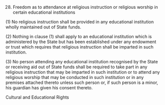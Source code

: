 28. Freedom as to attendance at religious instruction or religious worship in certain educational institutions

(1) No religious instruction shall be provided in any educational institution wholly maintained out of State funds.

(2) Nothing in clause (1) shall apply to an educational institution which is administered by the State but has been established under any endowment or trust which requires that religious instruction shall be imparted in such institution.

(3) No person attending any educational institution recognised by the State or receiving aid out of State funds shall be required to take part in any religious instruction that may be imparted in such institution or to attend any religious worship that may be conducted in such institution or in any premises attached thereto unless such person or, if such person is a minor, his guardian has given his consent thereto.

 

Cultural and Educational Rights

